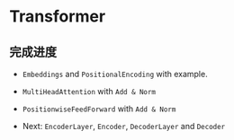 # Transformer

## 完成进度

* `Embeddings` and `PositionalEncoding` with example.

* `MultiHeadAttention` with `Add & Norm`

* `PositionwiseFeedForward` with `Add & Norm`

* Next: `EncoderLayer`, `Encoder`, `DecoderLayer` and `Decoder`